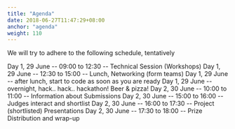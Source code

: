 ```yaml
---
title: "Agenda"
date: 2018-06-27T11:47:29+08:00
anchor: "agenda"
weight: 110
---
```


We will try to adhere to the following schedule, tentatively

Day 1, 29 June -- 09:00 to 12:30 -- Technical Session (Workshops)
Day 1, 29 June -- 12:30 to 15:00 -- Lunch, Networking (form teams)
Day 1, 29 June -- after lunch, start to code as soon as you are ready
Day 1, 29 June -- overnight, hack.. hack.. hackathon! Beer & pizza!
Day 2, 30 June -- 10:00 to 11:00 -- Information about Submissions
Day 2, 30 June -- 15:00 to 16:00 -- Judges interact and shortlist
Day 2, 30 June -- 16:00 to 17:30 -- Project (shortlisted) Presentations
Day 2, 30 June -- 17:30 to 18:00 -- Prize Distribution and wrap-up     
